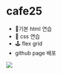 # cafe25
>
+ 📘기본 html 연습
+ 📕 css 연습 
+ 🕹 flex grid
+ github page 배포

<a href="https://logidell.github.io/prectice_cafe25_IT_arcademy/)"><img src="https://img.shields.io/badge/<cf25>-<blue>)"/></a>
